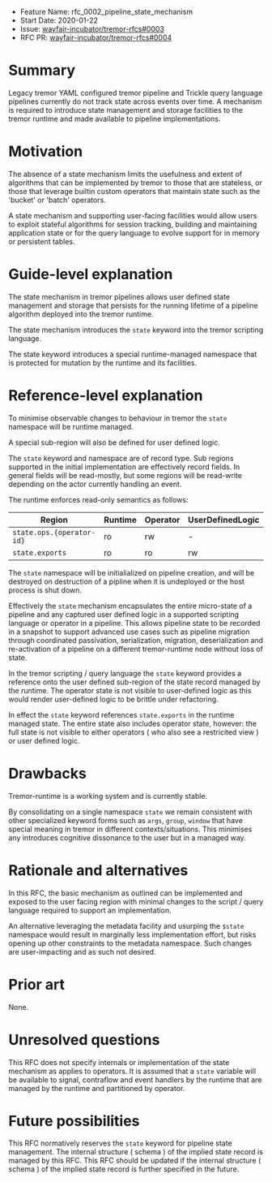 - Feature Name: rfc_0002_pipeline_state_mechanism
- Start Date: 2020-01-22
- Issue: [wayfair-incubator/tremor-rfcs#0003](https://github.com/wayfair-incubator/tremor-rfcs/issues/3)
- RFC PR: [wayfair-incubator/tremor-rfcs#0004](https://github.com/wayfair-incubator/tremor-rfcs/pull/4)

# Summary
[summary]: #summary

Legacy tremor YAML configured tremor pipeline and Trickle query language pipelines
currently do not track state across events over time. A mechanism is required to
introduce state management and storage facilities to the tremor runtime and made
available to pipeline implementations.

# Motivation
[motivation]: #motivation

The absence of a state mechanism limits the usefulness and extent of algorithms that
can be implemented by tremor to those that are stateless, or those that leverage builtin
custom operators that maintain state such as the 'bucket' or 'batch' operators.

A state mechanism and supporting user-facing facilities would allow users to exploit
stateful algorithms for session tracking, building and maintaining application state
or for the query language to evolve support for in memory or persistent tables.

# Guide-level explanation
[guide-level-explanation]: #guide-level-explanation

The state mechanism in tremor pipelines allows user defined state management and
storage that persists for the running lifetime of a pipeline algorithm deployed
into the tremor runtime.

The state mechanism introduces the `state` keyword into the tremor scripting
language.

The state keyword introduces a special runtime-managed namespace that is protected for
mutation by the runtime and its facilities.

# Reference-level explanation
[reference-level-explanation]: #reference-level-explanation

To minimise observable changes to behaviour in tremor the `state` namespace
will be runtime managed.

A special sub-region will also be defined for user defined logic.

The `state` keyword and namespace are of record type. Sub regions supported in
the initial implementation are effectively record fields. In general fields
will be read-mostly, but some regions will be read-write depending on the
actor currently handling an event.

The runtime enforces read-only semantics as follows:


|Region|Runtime|Operator|UserDefinedLogic|
|---|---|---|---|
|`state.ops.{operator-id}`|ro|rw|-|
|`state.exports`|ro|ro|rw|


The `state` namespace will be initialialized on pipeline creation,
and will be destroyed on destruction of a pipline when it is undeployed or
the host process is shut down.

Effectively the `state` mechanism encapsulates the entire micro-state of
a pipeline and any captured user defined logic in a supported scripting
language or operator in a pipeline. This allows pipeline state to be recorded
in a snapshot to support advanced use cases such as pipeline migration through
coordinated passivation, serialization, migration, deserialization and re-activation
of a pipeline on a different tremor-runtime node without loss of state.

In the tremor scripting / query language the `state` keyword provides a reference
onto the user defined sub-region of the state record managed by the runtime. The
operator state is not visible to user-defined logic as this would render user-defined
logic to be brittle under refactoring.

In effect the `state` keyword references `state.exports` in the runtime managed
state. The entire state also includes operator state, however: the full state is
not visible to either operators ( who also see a restricited view ) or user defined
logic.

# Drawbacks
[drawbacks]: #drawbacks

Tremor-runtime is a working system and is currently stable.

By consolidating on a single namespace `state` we remain consistent with
other specialized keyword forms such as `args`, `group`, `window` that have
special meaning in tremor in different contexts/situations. This minimises
any introduces cognitive dissonance to the user but in a managed way.

# Rationale and alternatives
[rationale-and-alternatives]: #rationale-and-alternatives

In this RFC, the basic mechanism as outlined can be implemented and exposed
to the user facing region with minimal changes to the script / query language
required to support an implementation.

An alternative leveraging the metadata facility and usurping the `$state`
namespace would result in marginally less implementation effort, but risks
opening up other constraints to the metadata namespace. Such changes are
user-impacting and as such not desired.

# Prior art
[prior-art]: #prior-art

None.

# Unresolved questions
[unresolved-questions]: #unresolved-questions

This RFC does not specify internals or implementation of the state mechanism
as applies to operators. It is assumed that a `state` variable will be available
to signal, contraflow and event handlers by the runtime that are managed by the
runtime and partitioned by operator.

# Future possibilities
[future-possibilities]: #future-possibilities

This RFC normatively reserves the `state` keyword for pipeline state
management. The internal structure ( schema ) of the implied state record
is managed by this RFC. This RFC should be updated if the internal structure
( schema ) of the implied state record is further specified in the future.
